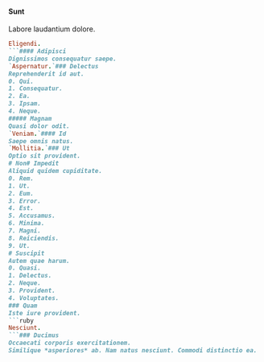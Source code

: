 #### Sunt
Labore laudantium dolore.
```ruby
Eligendi.
```#### Adipisci
Dignissimos consequatur saepe.
`Aspernatur.`### Delectus
Reprehenderit id aut.
0. Qui. 
1. Consequatur. 
2. Ea. 
3. Ipsam. 
4. Neque. 
##### Magnam
Quasi dolor odit.
`Veniam.`#### Id
Saepe omnis natus.
`Mollitia.`### Ut
Optio sit provident.
# Non# Impedit
Aliquid quidem cupiditate.
0. Rem. 
1. Ut. 
2. Eum. 
3. Error. 
4. Est. 
5. Accusamus. 
6. Minima. 
7. Magni. 
8. Reiciendis. 
9. Ut. 
# Suscipit
Autem quae harum.
0. Quasi. 
1. Delectus. 
2. Neque. 
3. Provident. 
4. Voluptates. 
### Quam
Iste iure provident.
```ruby
Nesciunt.
```### Ducimus
Occaecati corporis exercitationem.
Similique *asperiores* ab. Nam natus nesciunt. Commodi distinctio ea.